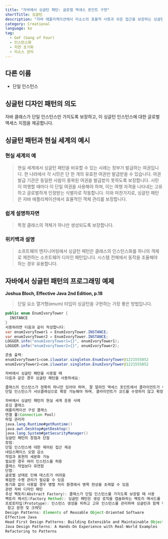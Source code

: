 ```yaml
---
title: "자바에서 싱글턴 패턴: 글로벌 액세스 포인트 구현"
shortTitle: 싱글턴
description: "자바 애플리케이션에서 리소스의 효율적 사용과 쉬운 접근을 보장하는 싱글턴 패턴에 대해 알아보세요. 예제와 상세한 설명으로 싱글턴 패턴을 구현하는 방법을 제공합니다."
category: Creational
language: ko
tag:
  - GoF (Gang of Four)
  - 인스턴스화
  - 지연 초기화
  - 리소스 관리
---
```


## 다른 이름

* 단일 인스턴스

## 싱글턴 디자인 패턴의 의도

자바 클래스가 단일 인스턴스만 가지도록 보장하고, 이 싱글턴 인스턴스에 대한 글로벌 액세스 지점을 제공합니다.

## 싱글턴 패턴과 현실 세계의 예시

### 현실 세계의 예

> 현실 세계에서 싱글턴 패턴을 비유할 수 있는 사례는 정부가 발급하는 여권입니다. 한 나라에서 각 시민은 단 한 개의 유효한 여권만 발급받을 수 있습니다. 여권 발급 기관은 동일한 사람이 중복된 여권을 발급받지 못하도록 보장합니다. 시민이 여행할 때마다 이 단일 여권을 사용해야 하며, 이는 여행 자격을 나타내는 고유하고 글로벌하게 인정받는 식별자로 작동합니다. 이와 마찬가지로, 싱글턴 패턴은 자바 애플리케이션에서 효율적인 객체 관리를 보장합니다.

### 쉽게 설명하자면

> 특정 클래스의 객체가 하나만 생성되도록 보장합니다.

### 위키백과 설명

> 소프트웨어 엔지니어링에서 싱글턴 패턴은 클래스의 인스턴스화를 하나의 객체로 제한하는 소프트웨어 디자인 패턴입니다. 시스템 전체에서 동작을 조율해야 하는 경우 유용합니다.

## 자바에서 싱글턴 패턴의 프로그래밍 예제

**Joshua Bloch, Effective Java 2nd Edition, p.18**

> 단일 요소 열거형(enum) 타입이 싱글턴을 구현하는 가장 좋은 방법입니다.

```java
public enum EnumIvoryTower {
  INSTANCE
}
사용하려면 다음과 같이 작성합니다:
var enumIvoryTower1 = EnumIvoryTower.INSTANCE;
var enumIvoryTower2 = EnumIvoryTower.INSTANCE;
LOGGER.info("enumIvoryTower1={}", enumIvoryTower1);
LOGGER.info("enumIvoryTower2={}", enumIvoryTower2);

콘솔 출력:
enumIvoryTower1=com.iluwatar.singleton.EnumIvoryTower@1221555852
enumIvoryTower2=com.iluwatar.singleton.EnumIvoryTower@1221555852

자바에서 싱글턴 패턴을 사용할 때
다음과 같은 경우 싱글턴 패턴을 사용하세요:

클래스의 인스턴스가 정확히 하나만 있어야 하며, 잘 알려진 액세스 포인트에서 클라이언트가 이 인스턴스에 접근해야 할 때
단일 인스턴스가 서브클래싱으로 확장 가능해야 하며, 클라이언트가 코드를 수정하지 않고 확장된 인스턴스를 사용할 수 있어야 할 때

자바에서 싱글턴 패턴의 현실 세계 응용 사례
로깅 클래스
애플리케이션 구성 클래스
연결 풀(Connection Pool)
파일 관리자
java.lang.Runtime#getRuntime()
java.awt.Desktop#getDesktop()
java.lang.System#getSecurityManager()
싱글턴 패턴의 장점과 단점
장점:
단일 인스턴스에 대한 제어된 접근 제공
네임스페이스 오염 감소
작업과 표현의 세분화 가능
필요한 경우 여러 인스턴스를 허용
클래스 작업보다 유연함
단점:
글로벌 상태로 인해 테스트가 어려움
복잡한 수명 관리가 필요할 수 있음
동기화 없이 사용할 경우 병렬 처리 환경에서 병목 현상을 초래할 수 있음
관련 자바 디자인 패턴
추상 팩토리(Abstract Factory): 클래스가 단일 인스턴스를 가지도록 보장할 때 사용
팩토리 메서드(Factory Method): 싱글턴 패턴은 생성 로직을 캡슐화하는 팩토리 메서드를 사용하여 구현 가능
프로토타입(Prototype): 인스턴스 생성을 피하고 고유 인스턴스를 관리하며 싱글턴과 함께 작동 가능
 참고 문헌 및 크레딧
Design Patterns: Elements of Reusable Object-Oriented Software
Effective Java
Head First Design Patterns: Building Extensible and Maintainable Object-Oriented Software
Java Design Patterns: A Hands-On Experience with Real-World Examples
Refactoring to Patterns




